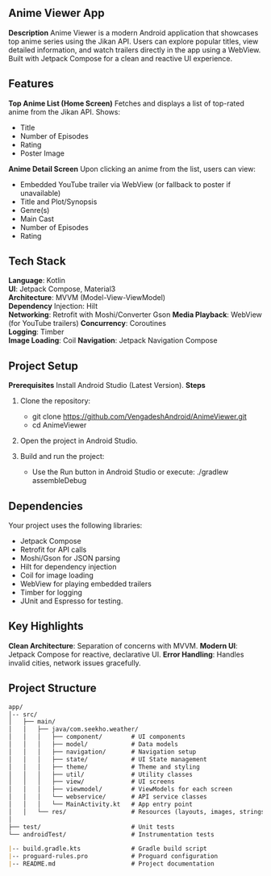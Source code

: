 ## Anime Viewer App
**Description**
Anime Viewer is a modern Android application that showcases top anime series using the Jikan API.
Users can explore popular titles, view detailed information, and watch trailers directly in the app using a WebView. 
Built with Jetpack Compose for a clean and reactive UI experience.

## Features

**Top Anime List (Home Screen)**
Fetches and displays a list of top-rated anime from the Jikan API. Shows:
* Title
* Number of Episodes
* Rating
* Poster Image

**Anime Detail Screen**
Upon clicking an anime from the list, users can view:
* Embedded YouTube trailer via WebView (or fallback to poster if unavailable)
* Title and Plot/Synopsis
* Genre(s)
* Main Cast
* Number of Episodes
* Rating

## Tech Stack
**Language**: Kotlin  
**UI**: Jetpack Compose, Material3  
**Architecture**: MVVM (Model-View-ViewModel)  
**Dependency** Injection: Hilt  
**Networking**: Retrofit with Moshi/Converter Gson
**Media Playback**: WebView (for YouTube trailers)
**Concurrency**: Coroutines  
**Logging**: Timber  
**Image Loading**: Coil
**Navigation**: Jetpack Navigation Compose



## Project Setup

**Prerequisites**
Install Android Studio (Latest Version).
**Steps**
1. Clone the repository:    
   - git clone https://github.com/VengadeshAndroid/AnimeViewer.git
   - cd AnimeViewer
2. Open the project in Android Studio.

3. Build and run the project:
   - Use the Run button in Android Studio or execute:
     ./gradlew assembleDebug


 ## Dependencies
Your project uses the following libraries:

* Jetpack Compose
* Retrofit for API calls
* Moshi/Gson for JSON parsing
* Hilt for dependency injection
* Coil for image loading
* WebView for playing embedded trailers
* Timber for logging
* JUnit and Espresso for testing.

## Key Highlights
**Clean Architecture**: Separation of concerns with MVVM.
**Modern UI**: Jetpack Compose for reactive, declarative UI.
**Error Handling**: Handles invalid cities, network issues gracefully.

## Project Structure
```markdown
app/
│-- src/
│   ├── main/
│   │   ├── java/com.seekho.weather/
│   │   │   ├── component/        # UI components
│   │   │   ├── model/            # Data models
│   │   │   ├── navigation/       # Navigation setup
│   │   │   ├── state/            # UI State management
│   │   │   ├── theme/            # Theme and styling
│   │   │   ├── util/             # Utility classes
│   │   │   ├── view/             # UI screens
│   │   │   ├── viewmodel/        # ViewModels for each screen
│   │   │   └── webservice/       # API service classes
│   │   │   └── MainActivity.kt   # App entry point
│   │   └── res/                  # Resources (layouts, images, strings)
│   
├── test/                         # Unit tests
└── androidTest/                  # Instrumentation tests

|-- build.gradle.kts              # Gradle build script
|-- proguard-rules.pro            # Proguard configuration
|-- README.md                     # Project documentation
